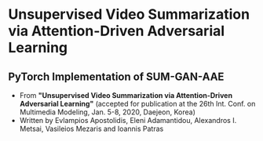 # Unsupervised Video Summarization via Attention-Driven Adversarial Learning

## PyTorch Implementation of SUM-GAN-AAE
- From **"Unsupervised Video Summarization via Attention-Driven Adversarial Learning"** (accepted for publication at the 26th Int. Conf. on Multimedia Modeling, Jan. 5-8, 2020, Daejeon, Korea)
- Written by Evlampios Apostolidis, Eleni Adamantidou, Alexandros I. Metsai, Vasileios Mezaris and Ioannis Patras
